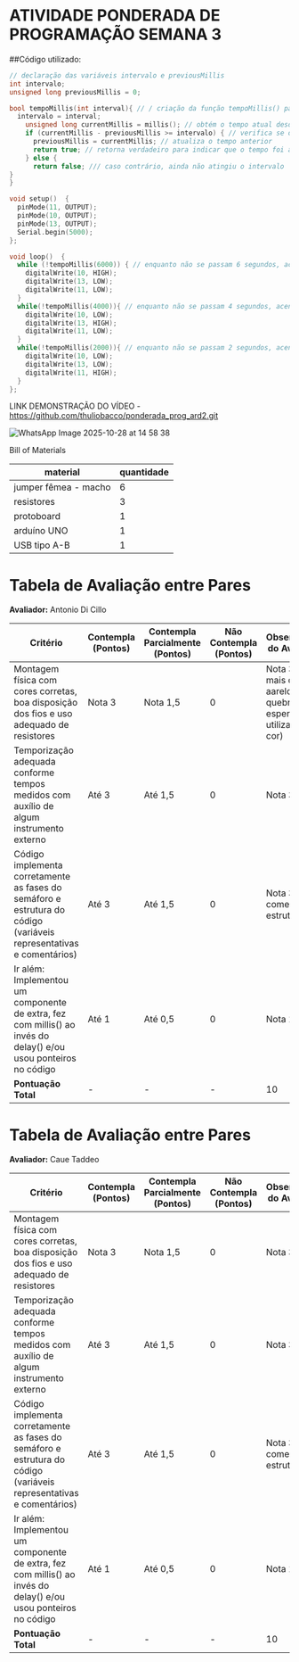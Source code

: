 # ATIVIDADE PONDERADA DE PROGRAMAÇÃO SEMANA 3


##Código utilizado:
```cpp
// declaração das variáveis intervalo e previousMillis
int intervalo;
unsigned long previousMillis = 0;

bool tempoMillis(int interval){ // / criação da função tempoMillis() para temporizar e controlar o tempo do semáforo usando millis()
  intervalo = interval;
    unsigned long currentMillis = millis(); // obtém o tempo atual desde que o Arduino foi iniciado
    if (currentMillis - previousMillis >= intervalo) { // verifica se o intervalo desejado já passou
      previousMillis = currentMillis; // atualiza o tempo anterior
      return true; // retorna verdadeiro para indicar que o tempo foi atingido
    } else {
      return false; /// caso contrário, ainda não atingiu o intervalo
}
}

void setup()  {  
  pinMode(11, OUTPUT);
  pinMode(10, OUTPUT);
  pinMode(13, OUTPUT);
  Serial.begin(5000);
};

void loop()  {
  while (!tempoMillis(6000)) { // enquanto não se passam 6 segundos, acende o led vermelho e apaga os outros
    digitalWrite(10, HIGH);
    digitalWrite(13, LOW);
    digitalWrite(11, LOW);
  }
  while(!tempoMillis(4000)){ // enquanto não se passam 4 segundos, acende o led verde e apaga os outros
    digitalWrite(10, LOW);
    digitalWrite(13, HIGH);
    digitalWrite(11, LOW);
  }
  while(!tempoMillis(2000)){ // enquanto não se passam 2 segundos, acende o led amarelo e apaga os outros
    digitalWrite(10, LOW);
    digitalWrite(13, LOW);
    digitalWrite(11, HIGH);
  }
};
```

LINK DEMONSTRAÇÃO DO VÍDEO - https://github.com/thuliobacco/ponderada_prog_ard2.git

![WhatsApp Image 2025-10-28 at 14 58 38](https://github.com/user-attachments/assets/5aac2ae0-c5f7-4960-847b-dae851775be6)


Bill of Materials

| material | quantidade |
| -----|-----|
| jumper fêmea - macho | 6 |
| resistores | 3 |
| protoboard | 1 |
| arduíno UNO | 1 |
| USB tipo A-B | 1 |

# Tabela de Avaliação entre Pares

**Avaliador:** Antonio Di Cillo

| Critério | Contempla (Pontos) | Contempla Parcialmente (Pontos) | Não Contempla (Pontos) | Observações do Avaliador |
|-----------|--------------------|----------------------------------|------------------------|---------------------------|
| Montagem física com cores corretas, boa disposição dos fios e uso adequado de resistores | Nota 3 | Nota 1,5 | 0 | Nota 3 (por mais que o aarelo tenha quebrado, foi esperto ao utilizar outra cor) |
| Temporização adequada conforme tempos medidos com auxílio de algum instrumento externo | Até 3 | Até 1,5 | 0 | Nota 3 |
| Código implementa corretamente as fases do semáforo e estrutura do código (variáveis representativas e comentários) | Até 3 | Até 1,5 | 0 | Nota 3 (bem comentado e estruturado) |
| Ir além: Implementou um componente de extra, fez com millis() ao invés do delay() e/ou usou ponteiros no código | Até 1 | Até 0,5 | 0 | Nota 1 |
| **Pontuação Total** | - | - | - | 10 |

# Tabela de Avaliação entre Pares

**Avaliador:** Caue Taddeo

| Critério | Contempla (Pontos) | Contempla Parcialmente (Pontos) | Não Contempla (Pontos) | Observações do Avaliador |
|-----------|--------------------|----------------------------------|------------------------|---------------------------|
| Montagem física com cores corretas, boa disposição dos fios e uso adequado de resistores | Nota 3 | Nota 1,5 | 0 | Nota 3 |
| Temporização adequada conforme tempos medidos com auxílio de algum instrumento externo | Até 3 | Até 1,5 | 0 | Nota 3 |
| Código implementa corretamente as fases do semáforo e estrutura do código (variáveis representativas e comentários) | Até 3 | Até 1,5 | 0 | Nota 3 (bem comentado e estruturado) |
| Ir além: Implementou um componente de extra, fez com millis() ao invés do delay() e/ou usou ponteiros no código | Até 1 | Até 0,5 | 0 | Nota 1 |
| **Pontuação Total** | - | - | - | 10 |
